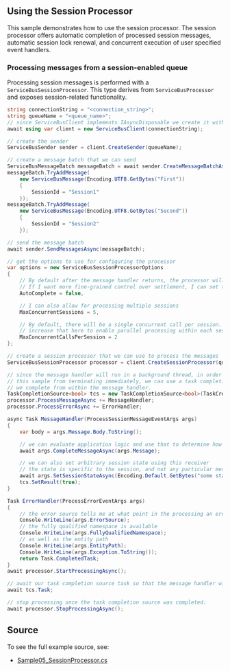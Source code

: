 ## Using the Session Processor

This sample demonstrates how to use the session processor. The session processor offers automatic completion of processed session messages, automatic session lock renewal, and concurrent execution of user specified event handlers.

### Processing messages from a session-enabled queue

Processing session messages is performed with a `ServiceBusSessionProcessor`. This type
derives from `ServiceBusProcessor` and exposes session-related functionality.

```C# Snippet:ServiceBusProcessSessionMessages
string connectionString = "<connection_string>";
string queueName = "<queue_name>";
// since ServiceBusClient implements IAsyncDisposable we create it with "await using"
await using var client = new ServiceBusClient(connectionString);

// create the sender
ServiceBusSender sender = client.CreateSender(queueName);

// create a message batch that we can send
ServiceBusMessageBatch messageBatch = await sender.CreateMessageBatchAsync();
messageBatch.TryAddMessage(
    new ServiceBusMessage(Encoding.UTF8.GetBytes("First"))
    {
        SessionId = "Session1"
    });
messageBatch.TryAddMessage(
    new ServiceBusMessage(Encoding.UTF8.GetBytes("Second"))
    {
        SessionId = "Session2"
    });

// send the message batch
await sender.SendMessagesAsync(messageBatch);

// get the options to use for configuring the processor
var options = new ServiceBusSessionProcessorOptions
{
    // By default after the message handler returns, the processor will complete the message
    // If I want more fine-grained control over settlement, I can set this to false.
    AutoComplete = false,

    // I can also allow for processing multiple sessions
    MaxConcurrentSessions = 5,

    // By default, there will be a single concurrent call per session. I can
    // increase that here to enable parallel processing within each session.
    MaxConcurrentCallsPerSession = 2
};

// create a session processor that we can use to process the messages
ServiceBusSessionProcessor processor = client.CreateSessionProcessor(queueName, options);

// since the message handler will run in a background thread, in order to prevent
// this sample from terminating immediately, we can use a task completion source that
// we complete from within the message handler.
TaskCompletionSource<bool> tcs = new TaskCompletionSource<bool>(TaskCreationOptions.RunContinuationsAsynchronously);
processor.ProcessMessageAsync += MessageHandler;
processor.ProcessErrorAsync += ErrorHandler;

async Task MessageHandler(ProcessSessionMessageEventArgs args)
{
    var body = args.Message.Body.ToString();

    // we can evaluate application logic and use that to determine how to settle the message.
    await args.CompleteMessageAsync(args.Message);

    // we can also set arbitrary session state using this receiver
    // the state is specific to the session, and not any particular message
    await args.SetSessionStateAsync(Encoding.Default.GetBytes("some state"));
    tcs.SetResult(true);
}

Task ErrorHandler(ProcessErrorEventArgs args)
{
    // the error source tells me at what point in the processing an error occurred
    Console.WriteLine(args.ErrorSource);
    // the fully qualified namespace is available
    Console.WriteLine(args.FullyQualifiedNamespace);
    // as well as the entity path
    Console.WriteLine(args.EntityPath);
    Console.WriteLine(args.Exception.ToString());
    return Task.CompletedTask;
}
await processor.StartProcessingAsync();

// await our task completion source task so that the message handler will be invoked at least once.
await tcs.Task;

// stop processing once the task completion source was completed.
await processor.StopProcessingAsync();
```

## Source

To see the full example source, see:

* [Sample05_SessionProcessor.cs](../tests/Samples/Sample05_SessionProcessor.cs)
